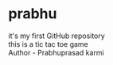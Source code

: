 # prabhu
it's my first GitHub repository 
<br>
this is a tic tac toe game
<br>
Author - Prabhuprasad karmi